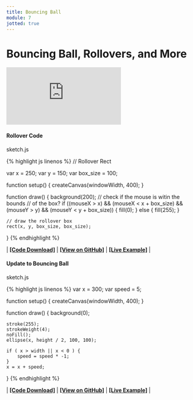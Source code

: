 ```yaml
---
title: Bouncing Ball
module: 7
jotted: true
---
```


# Bouncing Ball, Rollovers, and More

<div class="embed-responsive embed-responsive-16by9"><iframe class="embed-responsive-item" src="https://www.youtube.com/embed/r2S7j54I68c" frameborder="0" allowfullscreen></iframe></div>

#### Rollover Code

<div id="code-heading">sketch.js</div>


{% highlight js linenos %}
// Rollover Rect

var x = 250;
var y = 150;
var box_size = 100;

function setup() {
    createCanvas(windowWidth, 400);
}

function draw() {
    background(200);
    // check if the mouse is witin the bounds
    // of the box?
    if ((mouseX > x) && (mouseX < x + box_size) && (mouseY > y) && (mouseY < y + box_size)) {
        fill(0);
    } else {
        fill(255);
    }

    // draw the rollover box
    rect(x, y, box_size, box_size);
}
{% endhighlight %}

<div class="displayed_jotted_example">
    <div id="jotted-demo-2" class=""></div>
</div>
<script>
    new Jotted(document.querySelector("#jotted-demo-2"), {
    files: [
        {
            type: "js",
            url:"https://raw.githubusercontent.com/Montana-Media-Arts/120_CreativeCoding/master/lecture_code/07/16_rollover_01/sketch.js"
        },
        {
            type: "html",
            url:"../../../p5_resources/index.html"
    }],
    // plugins: [ "codemirror", "console" ]
    plugins: [ "codemirror" ]
});
</script>

| [**[Code Download]**](https://github.com/Montana-Media-Arts/120_CreativeCoding/raw/master/lecture_code/07/16_rollover_01/16_rollover_01.zip) | [**[View on GitHub]**](https://github.com/Montana-Media-Arts/120_CreativeCoding/raw/master/lecture_code/07/16_rollover_01/) | [**[Live Example]**](https://montana-media-arts.github.io/120_CreativeCoding/lecture_code/07/16_rollover_01/) |




#### Update to Bouncing Ball

<div id="code-heading">sketch.js</div>


{% highlight js linenos %}
var x = 300;
var speed = 5;

function setup() {
    createCanvas(windowWidth, 400);
}

function draw() {
    background(0);

    stroke(255);
    strokeWeight(4);
    noFill();
    ellipse(x, height / 2, 100, 100);

    if ( x > width || x < 0 ) {
        speed = speed * -1;
    }
    x = x + speed;
}
{% endhighlight %}

<div class="displayed_jotted_example">
    <div id="jotted-demo-1" class=""></div>
</div>
<script>
    new Jotted(document.querySelector("#jotted-demo-1"), {
    files: [
        {
            type: "js",
            url:"https://raw.githubusercontent.com/Montana-Media-Arts/120_CreativeCoding/master/lecture_code/07/15_bouncing_ball_02/sketch.js"
        },
        {
            type: "html",
            url:"../../../p5_resources/index.html"
    }],
    // plugins: [ "codemirror", "console" ]
    plugins: [ "codemirror" ]
});
</script>

| [**[Code Download]**](https://github.com/Montana-Media-Arts/120_CreativeCoding/raw/master/lecture_code/07/15_bouncing_ball_02/15_bouncing_ball_02.zip) | [**[View on GitHub]**](https://github.com/Montana-Media-Arts/120_CreativeCoding/raw/master/lecture_code/07/15_bouncing_ball_02/) | [**[Live Example]**](https://montana-media-arts.github.io/120_CreativeCoding/lecture_code/07/15_bouncing_ball_02/) |

